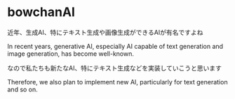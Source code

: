 # bowchanAI
近年、生成AI、特にテキスト生成や画像生成ができるAIが有名ですよね        






In recent years, generative AI, especially AI capable of text generation and image generation, has become well-known.














なので私たちも新たなAI、特にテキスト生成などを実装していこうと思います







Therefore, we also plan to implement new AI, particularly for text generation and so on.

